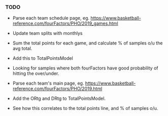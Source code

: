 ### TODO
* Parse each team schedule page, eg. https://www.basketball-reference.com/fourFactors/PHO/2019_games.html

* Update team splits with monthlys

* Sum the total points for each game, and calculate % of samples o/u the avg total.
* Add this to TotalPointsModel
* Looking for samples where both fourFactors have good probability of hitting the over/under.

* Parse each team's main page, eg. https://www.basketball-reference.com/fourFactors/PHO/2019.html
* Add the ORtg and DRtg to TotalPointsModel.
* See how this correlates to the total points line, and % of samples o/u.
